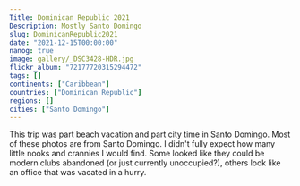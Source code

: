 ```yaml
---
Title: Dominican Republic 2021
Description: Mostly Santo Domingo
slug: DominicanRepublic2021
date: "2021-12-15T00:00:00"
nanog: true
image: gallery/_DSC3428-HDR.jpg
flickr_album: "72177720315294472"
tags: []
continents: ["Caribbean"]
countries: ["Dominican Republic"]
regions: []
cities: ["Santo Domingo"]
---
```


This trip was part beach vacation and part city time in Santo Domingo. Most of these photos are from Santo Domingo. I didn't fully expect how many little nooks and crannies I would find. Some looked like they could be modern clubs abandoned (or just currently unoccupied?), others look like an office that was vacated in a hurry. 